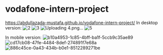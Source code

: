# vodafone-intern-project
https://abdullazada-mustafa.github.io/vodafone-intern-project/
In desktop version:
![2](https://user-images.githubusercontent.com/96131548/207204029-6a20a78d-29d7-4c8c-832a-e1c6e3a2decd.png)
![3](https://user-images.githubusercontent.com/96131548/207204046-2fdc918d-87d1-4d9d-a254-7b0fd9b07dd7.png)
![Uploading 4.png…]()
![5](https://user-images.githubusercontent.com/96131548/207204079-41f244a2-9bef-4ea0-8e04-4c31a19b1b6a.png)

In mobile version:
![b10a4953-1c85-4bff-ba1f-5ccb9c35ae89](https://user-images.githubusercontent.com/96131548/207203916-99f8083f-0978-4e6b-9098-030d0c259fef.jpg)
![cd17cb08-47fe-4484-8def-274891f7e68a](https://user-images.githubusercontent.com/96131548/207203949-ef6f4b52-c39f-45a9-afa1-b47e387f7272.jpg)
![886c45ce-0a43-434b-b0e1-8512289271be](https://user-images.githubusercontent.com/96131548/207203982-1429670f-2714-4676-951a-af87c5051043.jpg)
